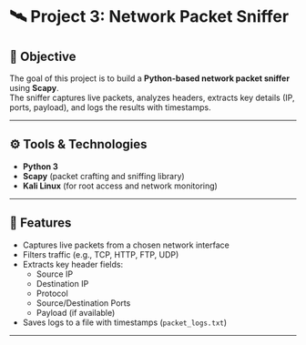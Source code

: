 # 🛰️ Project 3: Network Packet Sniffer

## 📌 Objective
The goal of this project is to build a **Python-based network packet sniffer** using **Scapy**.  
The sniffer captures live packets, analyzes headers, extracts key details (IP, ports, payload), and logs the results with timestamps.

---

## ⚙️ Tools & Technologies
- **Python 3**
- **Scapy** (packet crafting and sniffing library)
- **Kali Linux** (for root access and network monitoring)

---

## 🔹 Features
- Captures live packets from a chosen network interface  
- Filters traffic (e.g., TCP, HTTP, FTP, UDP)  
- Extracts key header fields:
  - Source IP
  - Destination IP
  - Protocol
  - Source/Destination Ports
  - Payload (if available)  
- Saves logs to a file with timestamps (`packet_logs.txt`)  

---

